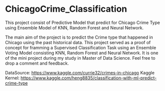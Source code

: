 # ChicagoCrime_Classification

This project consist of Predictive Model that predict for Chicago Crime Type using Ensemble Model of KNN, Random Forest and Neural Network.

The main aim of the project is to predict the Crime type that happened in Chicago using the past historical data. This project served as a proof of concept for framming a Supervised Classification Task using an Ensemble Voting Model consisting KNN, Random Forest and Neural Network. It is one of the mini project during my study in Master of Data Science. Feel free to drop a comment and feedback.

DataSource: https://www.kaggle.com/currie32/crimes-in-chicago
Kaggle Kernel: https://www.kaggle.com/heng8835/classification-with-ml-predict-crime-type



